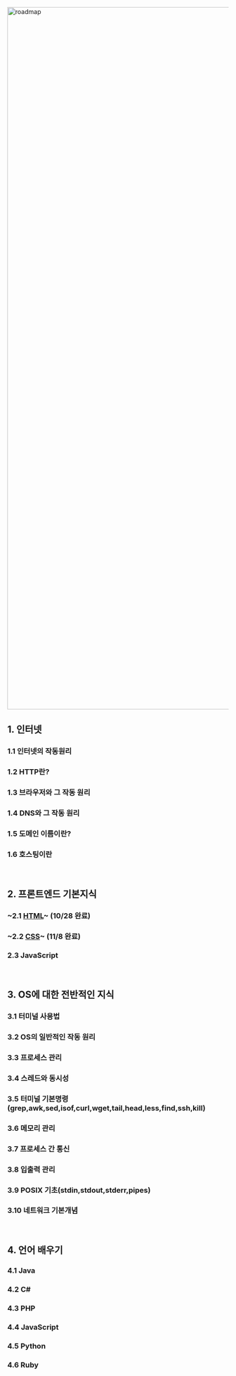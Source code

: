 <img src="https://blog.kakaocdn.net/dn/bq03dY/btrnCzNDlUE/EQPcSTH1TGR50KCBsnC5K1/img.png" width="800px" height="1600px" title="roadmap" alt="roadmap"></img><br/>
## 1. 인터넷
### 1.1 인터넷의 작동원리
### 1.2 HTTP란?
### 1.3 브라우저와 그 작동 원리
### 1.4 DNS와 그 작동 원리
### 1.5 도메인 이름이란?
### 1.6 호스팅이란
<br>

## 2. 프론트엔드 기본지식
### ~2.1 <a href="https://github.com/onbasement/Chapter-2/blob/main/HTML.md" target="_blank">HTML</a>~ (10/28 완료)  
### ~2.2 <a href="https://github.com/onbasement/Chapter-2/blob/main/css.md" target="_blank">CSS</a>~ (11/8 완료)  
### 2.3 JavaScript
<br>

## 3. OS에 대한 전반적인 지식
### 3.1 터미널 사용법
### 3.2 OS의 일반적인 작동 원리
### 3.3 프로세스 관리
### 3.4 스레드와 동시성
### 3.5 터미널 기본명령(grep,awk,sed,isof,curl,wget,tail,head,less,find,ssh,kill)
### 3.6 메모리 관리
### 3.7 프로세스 간 통신
### 3.8 입출력 관리
### 3.9 POSIX 기초(stdin,stdout,stderr,pipes)
### 3.10 네트워크 기본개념
<br>

## 4. 언어 배우기
### 4.1 Java
### 4.2 C#
### 4.3 PHP
### 4.4 JavaScript
### 4.5 Python
### 4.6 Ruby

